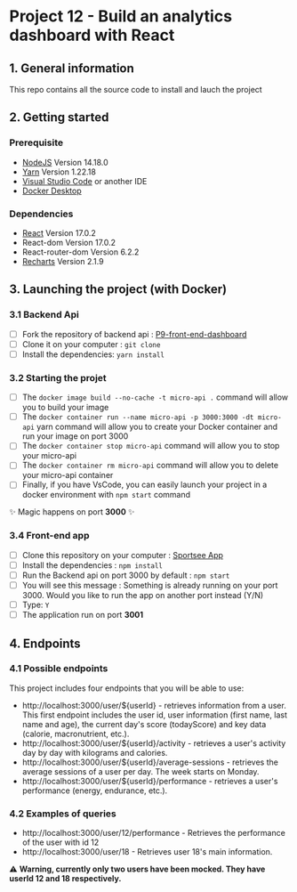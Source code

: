 # Project 12 - Build an analytics dashboard with React 

## 1. General information
This repo contains all the source code to install and lauch the project

## 2. Getting started

### Prerequisite
- [NodeJS](https://nodejs.org/en/) Version 14.18.0
- [Yarn](https://yarnpkg.com/getting-started/install) Version 1.22.18
- [Visual Studio Code](https://code.visualstudio.com/) or another IDE
- [Docker Desktop](https://www.docker.com/products/docker-desktop/)

### Dependencies
- [React](https://fr.reactjs.org/) Version 17.0.2
- React-dom Version 17.0.2
- React-router-dom Version 6.2.2
- [Recharts](https://recharts.org/en-US/) Version 2.1.9

## 3. Launching the project (with Docker)

### 3.1 Backend Api
- [ ] Fork the repository of backend api : [P9-front-end-dashboard](https://github.com/OpenClassrooms-Student-Center/P9-front-end-dashboard)
- [ ] Clone it on your computer : `git clone`
- [ ] Install the dependencies: `yarn install`

### 3.2 Starting the projet
- [ ] The `docker image build --no-cache -t micro-api .` command will allow you to build your image
- [ ] The `docker container run --name micro-api -p 3000:3000 -dt micro-api` yarn command will allow you to
      create your Docker container and run your image on port 3000
- [ ] The `docker container stop micro-api` command will allow you to stop your micro-api
- [ ] The `docker container rm micro-api` command will allow you to delete your micro-api container
- [ ] Finally, if you have VsCode, you can easily launch your project in a docker environment with `npm start` command

:sparkles: Magic happens on port **3000** :sparkles:

### 3.4 Front-end app
- [ ] Clone this repository on your computer : [Sportsee App](https://github.com/VanesMP/MacedoPintoVanessa_12_06052021)
- [ ] Install the dependencies : `npm install`
- [ ] Run the Backend api on port 3000 by default : `npm start`
- [ ] You will see this message : Something is already running on your port 3000. Would you like to run the app on another port instead (Y/N)
- [ ] Type: `Y` 
- [ ] The application run on port **3001**

## 4. Endpoints
### 4.1 Possible endpoints
This project includes four endpoints that you will be able to use:

- http://localhost:3000/user/${userId} - retrieves information from a user. This first endpoint includes the user id, user information (first name, last name and age), the current day's score (todayScore) and key data (calorie, macronutrient, etc.).
- http://localhost:3000/user/${userId}/activity - retrieves a user's activity day by day with kilograms and calories.
- http://localhost:3000/user/${userId}/average-sessions - retrieves the average sessions of a user per day. The week starts on Monday.
- http://localhost:3000/user/${userId}/performance - retrieves a user's performance (energy, endurance, etc.).

### 4.2 Examples of queries
- http://localhost:3000/user/12/performance - Retrieves the performance of the user with id 12
- http://localhost:3000/user/18 - Retrieves user 18's main information.

:warning: **Warning, currently only two users have been mocked. They have userId 12 and 18 respectively.**
